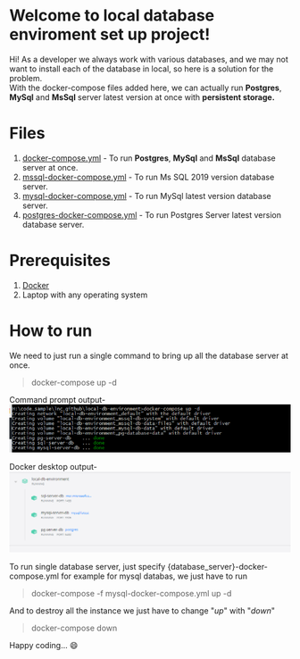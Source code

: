 # Welcome to local database enviroment set up project!

Hi! 
As a developer we always work with various databases, and we may not want to install each of the database in local, so here is a solution for the problem.  
With the docker-compose files added here, we can actually run **Postgres**, **MySql** and **MsSql** server latest version at once with **persistent storage.**

# Files

1. [docker-compose.yml](https://github.com/LearnGrowAndShare/local-db-enviroment/blob/main/docker-compose.yml "docker-compose.yml") - To run **Postgres**, **MySql** and **MsSql** database server at once.
2. [mssql-docker-compose.yml](https://github.com/LearnGrowAndShare/local-db-enviroment/blob/main/mssql-docker-compose.yml "mssql-docker-compose.yml") - To run Ms SQL 2019 version database server.
3. [mysql-docker-compose.yml](https://github.com/LearnGrowAndShare/local-db-enviroment/blob/main/mysql-docker-compose.yml "mysql-docker-compose.yml") - To run MySql latest version database server.
4. [postgres-docker-compose.yml](https://github.com/LearnGrowAndShare/local-db-enviroment/blob/main/postgres-docker-compose.yml "postgres-docker-compose.yml") - To run Postgres Server latest version database server.

# Prerequisites 
1. [Docker](docker.com) 
2. Laptop with any operating system 

# How to run
We need to just run a single command to bring up all the database server at once.

> docker-compose up -d

Command prompt output-
![Command prompt output](https://raw.githubusercontent.com/LearnGrowAndShare/local-db-enviroment/main/docs/cmd-output.png)

Docker desktop output-
![Docker desktop output](https://raw.githubusercontent.com/LearnGrowAndShare/local-db-enviroment/main/docs/docker-desktop.png)

To run single database server, just specify {database_server}-docker-compose.yml
for example for mysql databas, we just have to run

> docker-compose -f mysql-docker-compose.yml  up -d

And to destroy all the instance we just have to change "*up*" with "*down*"

> docker-compose down

Happy coding... :smile:
